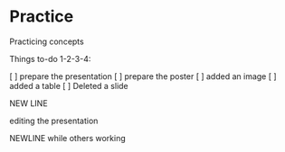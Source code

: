 # Practice
Practicing concepts


Things to-do 1-2-3-4: 

[ ] prepare the presentation
[ ] prepare the poster
[ ] added an image
[ ] added a table
[ ] Deleted a slide

NEW LINE

editing the presentation


NEWLINE while others working 

